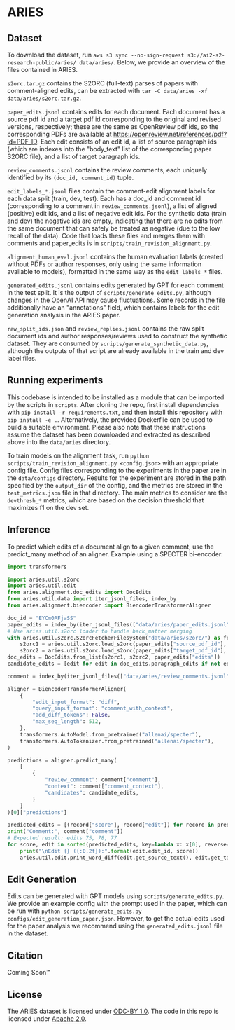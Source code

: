 # ARIES

## Dataset

To download the dataset, run `aws s3 sync --no-sign-request s3://ai2-s2-research-public/aries/ data/aries/`. Below, we provide an overview of the files contained in ARIES.

`s2orc.tar.gz` contains the S2ORC (full-text) parses of papers with comment-aligned edits, can be extracted with `tar -C data/aries -xf data/aries/s2orc.tar.gz`.  

`paper_edits.jsonl` contains edits for each document.  Each document has a source pdf id and a target pdf id corresponding to the original and revised versions, respectively; these are the same as OpenReview pdf ids, so the corresponding PDFs are available at https://openreview.net/references/pdf?id=PDF_ID.  Each edit consists of an edit id, a list of source paragraph ids (which are indexes into the "body_text" list of the corresponding paper S2ORC file), and a list of target paragraph ids.

`review_comments.jsonl` contains the review comments, each uniquely identified by its `(doc_id, comment_id)` tuple.

`edit_labels_*.jsonl` files contain the comment-edit alignment labels for each data split (train, dev, test).  Each has a doc_id and comment id (corresponding to a comment in `review_comments.jsonl`), a list of aligned (positive) edit ids, and a list of negative edit ids.  For the synthetic data (train and dev) the negative ids are empty, indicating that there are no edits from the same document that can safely be treated as negative (due to the low recall of the data).  Code that loads these files and merges them with comments and paper_edits is in `scripts/train_revision_alignment.py`.

`alignment_human_eval.jsonl` contains the human evaluation labels (created without PDFs or author responses, only using the same information available to models), formatted in the same way as the `edit_labels_*` files.

`generated_edits.jsonl` contains edits generated by GPT for each comment in the test split.  It is the output of `scripts/generate_edits.py`, although changes in the OpenAI API may cause fluctuations.  Some records in the file additionally have an "annotations" field, which contains labels for the edit generation analysis in the ARIES paper.

`raw_split_ids.json` and `review_replies.jsonl` contains the raw split document ids and author responses/reviews used to construct the synthetic dataset.  They are consumed by `scripts/generate_synthetic_data.py`, although the outputs of that script are already available in the train and dev label files.


## Running experiments

This codebase is intended to be installed as a module that can be imported by the scripts in `scripts`.  After cloning the repo, first install dependencies with `pip install -r requirements.txt`, and then install this repository with `pip install -e .`.  Alternatively, the provided Dockerfile can be used to build a suitable environment.  Please also note that these instructions assume the dataset has been downloaded and extracted as described above into the `data/aries` directory.

To train models on the alignment task, run `python scripts/train_revision_alignment.py <config.json>` with an appropriate config file.  Config files corresponding to the experiments in the paper are in the `data/configs` directory.  Results for the experiment are stored in the path specified by the `output_dir` of the config, and the metrics are stored in the `test_metrics.json` file in that directory.  The main metrics to consider are the `devthresh_*` metrics, which are based on the decision threshold that maximizes f1 on the dev set.


## Inference

To predict which edits of a document align to a given comment, use the predict_many method of an aligner.  Example using a SPECTER bi-encoder:

```python
import transformers

import aries.util.s2orc
import aries.util.edit
from aries.alignment.doc_edits import DocEdits
from aries.util.data import iter_jsonl_files, index_by
from aries.alignment.biencoder import BiencoderTransformerAligner

doc_id = "EYCm0AFjaSS"
paper_edits = index_by(iter_jsonl_files(["data/aries/paper_edits.jsonl"]), "doc_id", one_to_one=True)[doc_id]
# Use aries.util.s2orc loader to handle back_matter merging
with aries.util.s2orc.S2orcFetcherFilesystem("data/aries/s2orc/") as fetcher:
    s2orc1 = aries.util.s2orc.load_s2orc(paper_edits["source_pdf_id"], fetcher)
    s2orc2 = aries.util.s2orc.load_s2orc(paper_edits["target_pdf_id"], fetcher)
doc_edits = DocEdits.from_list(s2orc1, s2orc2, paper_edits["edits"])
candidate_edits = [edit for edit in doc_edits.paragraph_edits if not edit.is_identical()]

comment = index_by(iter_jsonl_files(["data/aries/review_comments.jsonl"]), "doc_id")[doc_id][0]

aligner = BiencoderTransformerAligner(
    {
        "edit_input_format": "diff",
        "query_input_format": "comment_with_context",
        "add_diff_tokens": False,
        "max_seq_length": 512,
    },
    transformers.AutoModel.from_pretrained("allenai/specter"),
    transformers.AutoTokenizer.from_pretrained("allenai/specter"),
)

predictions = aligner.predict_many(
    [
        {
            "review_comment": comment["comment"],
            "context": comment["comment_context"],
            "candidates": candidate_edits,
        }
    ]
)[0]["predictions"]

predicted_edits = [(record["score"], record["edit"]) for record in predictions if record["pred"] == 1]
print("Comment:", comment["comment"])
# Expected result: edits 75, 78, 77
for score, edit in sorted(predicted_edits, key=lambda x: x[0], reverse=True)[:3]:
    print("\nEdit {} ({:0.2f}):".format(edit.edit_id, score))
    aries.util.edit.print_word_diff(edit.get_source_text(), edit.get_target_text(), color_format="ansi")
```

## Edit Generation

Edits can be generated with GPT models using `scripts/generate_edits.py`.  We provide an example config with the prompt used in the paper, which can be run with `python scripts/generate_edits.py configs/edit_generation_paper.json`.  However, to get the actual edits used for the paper analysis we recommend using the `generated_edits.jsonl` file in the dataset.

## Citation

Coming Soon™

## License

The ARIES dataset is licensed under [ODC-BY 1.0](https://opendatacommons.org/licenses/by/1-0/).  The code in this repo is licensed under [Apache 2.0](https://apache.org/licenses/LICENSE-2.0).
